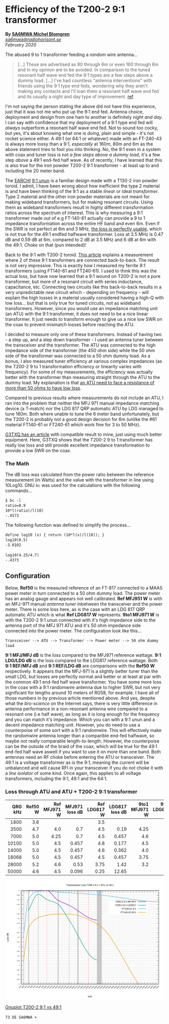 # Efficiency of the T200-2 9:1 transformer

**By [SA6MWA Michel Blomgren](https://youtube.com/c/utesandaren)**  
*sa6mwa@radiohorisont.se*  
*February 2020*  

The abused 9 to 1 transformer feeding a *random* wire antenna...

> [...] These are advertised as 80 through 6m or even 160 through 6m and in my
> opinion are to be avoided. In comparison to the tuned resonant half wave end
> fed the 9:1 types are a few steps above a dummy load. [...] I've had
> countless "antenna interventions" with friends using the 9:1 type end feds,
> wondering why they aren't making any contacts and I'll loan them a resonant
> half wave end fed and its usually a night and day type of improvement.
> [ref](https://forums.radioreference.com/threads/end-fed-antenna.347802/)

I'm not saying the person stating the above did not have this experience, just
that it was not me who put up the 9:1 end fed. Antenna choice, deployment and
design from one ham to another is definitely *night and day*. I can say with
confidence that my deployment of a 9:1 type end fed will _always_ outperform a
resonant half wave end fed. Not to sound too cocky, but yes, it's about knowing
what one is doing, plain and simple - it's not rocket science either. A 49:1
(or 64:1 or whatever) made with an FT-240-43 is always more lossy than a 9:1,
*especially* at 160m, 80m and 6m as the above statement tries to fool you into
thinking. No, the 9:1 even in a system with coax and tuner loss is not *a few
steps above a dummy load*, it's a few step *above* a 49:1 end-fed half wave. As
of recently, I have learned that this is also true for the iron powder T200-2
9:1 transformer - at least up to and including the 20 meter band.

The [EARCHI](http://www.earchi.org/) [9:1
unun](http://www.earchi.org/92011endfedfiles/Endfed6_40.pdf) is a familiar
design made with a T130-2 iron powder toroid. I admit, I have been wrong about
how inefficient the type 2 material is and have been thinking of the 9:1 as a
stable *linear* or ideal *transformer*. Type 2 material and the other iron powder
materials are not meant for making wideband transformers, but for making resonant
circuits. Using them as wideband transformers result in highly different
transformation ratios across the spectrum of interest. This is why measuring a
9:1 transformer made out of e.g FT-140-61 actually can provide a 9 to 1
impedance transformation across the entire HF band and even 6m. Even if the SWR
is not perfect at 6m and 3 MHz, [the loss is perfectly
usable](https://github.com/sa6mwa/miscellaneous/blob/master/articles/backtoback-9to1-and-49to1-measurements/backtoback-9to1-and-49to1-measurements.md),
which is not true for the 49:1 endfed halfwave transformer. Loss at 3.5 MHz is
0.47 dB and 0.59 dB at 6m, compared to 2 dB at 3.5 MHz and 6 dB at 6m with the
49:1. *Choke* on that (pun intended)!

Back to the 9:1 with T200-2 toroid. [This
article](http://vk6ysf.com/unun_9-1.htm) explains a measurement where 2 of
these 9:1 transformers are connected back-to-back. The result is not very
impressive. This is exactly how I measured my ferrite 9:1 transformers (using
FT140-61 and FT240-61). I used to think this was the actual loss, but have now
learned that a 9:1 wound on T200-2 is not a pure transformer, but more of a
resonant circuit with series inductance, capacitance, etc. Connecting two
circuits like this back-to-back results in a very unpredictable *new* circuit
which - depending on frequency - will explain the high losses in a material
usually considered having a high-Q with low loss... but that is only true for
tuned circuits, not as wideband transformers. However, since you would use an
impedance matching unit (an ATU) with the 9:1 transformer, it does not need to
be a nice linear transformer. It just needs to transform enough to give us a
nice low SWR on the coax to prevent mismatch losses before reaching the ATU.

I decided to measure only one of these transformers. Instead of having two - a
step up, and a step down transformer - I used an antenna tuner between the
transceiver and the transformer. The ATU was connected to the high impedance
side of the transformer (the 450 ohm side) while the 50 ohm side of the
transformer was connected to a 50 ohm dummy load. As a bonus, I also measured
tuner efficiency at various complex impedances (as the T200-2 9 to 1
transformation efficiency or linearity varies with frequency). For some of my
measurements, the efficiency was actually better with the transformer than
measuring straight through the ATU to the dummy load. My explanation is that
[an ATU need to face a resistance of more than 50 ohms to have low
loss](https://github.com/sa6mwa/miscellaneous/blob/master/articles/backtoback-9to1-and-49to1-measurements/backtoback-9to1-and-49to1-measurements.md).

Compared to previous results where measurements do not include an ATU, I ran
into the problem that neither the MFJ 971 manual impedance matching device (a
T-match) nor the LDG 817 QRP automatic ATU by LDG managed to tune 160m. Both
where unable to tune the 6 meter band unfortunately, but the T200-2 is probably
not a good design decision for 6m (unlike the #61 material FT140-61 or FT240-61
which work fine for 3 to 50 MHz).

[G3TXQ has an article](http://www.karinya.net/g3txq/unun/) with compatible
result to mine, just using much better equipment. Here, G3TXQ shows that the
T200-2 9 to 1 transformer has really low loss and still provide excellent
impedance transformation to provide a low SWR on the coax.

### The Math

The dB loss was calculated from the power ratio between the reference
measurement (in Watts) and the value with the transformer in line using
10Log10. GNU ``bc`` was used for the calculations with the following
commands...

```console
$ bc -l
ratio=0.9
10*l(ratio)/l(10)
-.4573
```

The following function was defined to simplify the process...

```bc
define log10 (x) { return (10*l(x)/l(10)); }
log10(0.5)
-3.0102

log10(4.25/4.7)
-.4373
```

## Configuration

Below, **Ref50** is the measured reference of an FT-817 connected to a MAAS
power meter in turn connected to a 50 ohm dummy load. The power meter has an
analog gauge and appears not well calibrated. **Ref MFJ951 W** is with an
MFJ-971 manual *antenna tuner* inbetween the transceiver and the power meter. There is some loss here, as is the case with an LDG 817 QRP automatic ATU which is what **Ref LDG817 W** represents.
**9to1 MFJ971 W** is with the T200-2 9:1 unun connected with it's high impedance side to the antenna port of the MFJ 971 ATU and it's 50 ohm impedance side connected into the power meter.
The configuration look like this...

```
Transceiver --> ATU --> Transformer --> Power meter --> 50 ohm dummy load
```

**9:1 MFJ/MFJ dB** is the loss compared to the MFJ971 reference wattage. **9:1
LDG/LDG dB** is the loss compared to the LDG817 reference wattage. Both **9:1
REF/MFJ dB** and **9:1 REF/LDG dB** are comparisons with the **Ref50 W**
respectively. It appears that the MFJ-971 is a slightly better tuner than the
small LDG, but losses are perfectly normal and better or at least at par with
the common 49:1 end-fed half wave transformer. You have some more loss in the
coax with a 9:1 randomwire antenna due to higher SWR, but not very significant
for lengths around 10 meters of RG58, for example. I have all of those numbers
in by previous article mentioned above. And yes, despite what the *bro-science*
on the Internet says, there is very little difference in antenna performance in
a non-resonant antenna wire compared to a resonant one (i.e half wave), as long
as it is long enough for the frequency and you can match it's impedance. Which
you can with a 9:1 unun and a decent impedance matching unit. However, you do
need to use a counterpoise of some sort with a 9:1 randomwire. This will
effectively make the randomwire antenna longer than a comparible end-fed
halfwave, so maybe not really comparable length-to-length. However, the
counterpoise can be the outside of the braid of the coax, which will be true
for the 49:1 end-fed half wave aswell if you want to use it on more than one
band. Both antennas need an RF choke before entering the ATU or transceiver.
The 49:1 is a voltage transformer as is the 9:1, meaning the current will be
unbalanced and will cause RFI in your transceiver if you do not choke it with a
*line isolator* of some kind. Once again, this applies to all voltage
transformers, including the 9:1, 49:1 and the 64:1.

### Loss through ATU and ATU + T200-2 9:1 transformer

| QRG kHz | Ref50 W | Ref MFJ971 W  | MFJ971 loss dB  | Ref LDG817 W  | LDG817 loss dB  | 9to1 MFJ971 W | 9to1 LDG817 W | 9:1 MFJ/MFJ dB  | 9:1 LDG/LDG dB  | 9:1 REF/MFJ dB  | 9:1 REF/LDG dB  |
|--------:|--------:|--------------:|----------------:|--------------:|----------------:|--------------:|--------------:|----------------:|----------------:|----------------:|----------------:|
| 1800    | 3.6     |               |                 | 3.5           |                 |               |               |                 |                 |                 |                 |
| 3500    | 4.7     | 4.0           | 0.7             | 4.5           | 0.19            | 4.25          | 3.5           | 0               | 1.09            | 0.437           | 1.28            |
| 7000    | 5.0     | 4.25          | 0.7             | 4.5           | 0.457           | 4.6           | 4.3           | 0               | 0.198           | 0.362           | 0.655           |
| 10100   | 5.0     | 4.5           | 0.457           | 4.8           | 0.177           | 4.5           | 4.3           | 0               | 0.478           | 0.457           | 0.655           |
| 14000   | 5.0     | 4.5           | 0.457           | 4.6           | 0.362           | 4.0           | 3.9           | 0.512           | 0.717           | 0.969           | 1.079           |
| 18068   | 5.0     | 4.5           | 0.457           | 4.5           | 0.457           | 3.75          | 3.2           | 0.792           | 1.48            | 1.249           | 1.938           |
| 28000   | 5.2     | 4.6           | 0.53            | 3.75          | 1.42            | 3.2           | 1.6           | 1.576           | 3.7             | 2.11            | 5.12            |
| 50000   | 4.6     | 4.5           | 0.096           | 0.25          | 12.65           |               | 0             |                 |                 |                 |                 |

![Gnuplot T200-2 9:1 vs 49:1](tl-t200-2-9to1.svg)

[Gnuplot T200-2 9:1 vs 49:1](tl-t200-2-9to1.gpi)

``73 DE SA6MWA +``
